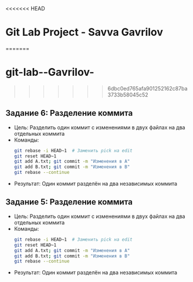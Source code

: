 <<<<<<< HEAD
# Git Lab Project - Savva Gavrilov
=======
# git-lab--Gavrilov-
>>>>>>> 6dbc0ed765afa901252162c87ba3733b58045c52

## Задание 6: Разделение коммита
- Цель: Разделить один коммит с изменениями в двух файлах на два отдельных коммита
- Команды:
  ```bash
  git rebase -i HEAD~1  # Заменить pick на edit
  git reset HEAD~1
  git add A.txt; git commit -m "Изменения в A"
  git add B.txt; git commit -m "Изменения в B"
  git rebase --continue
  ```
- Результат: Один коммит разделён на два независимых коммита

## Задание 5: Разделение коммита
- Цель: Разделить один коммит с изменениями в двух файлах на два отдельных коммита
- Команды:
  ```bash
  git rebase -i HEAD~1  # Заменить pick на edit
  git reset HEAD~1
  git add A.txt; git commit -m "Изменения в A"
  git add B.txt; git commit -m "Изменения в B"
  git rebase --continue
  ```
- Результат: Один коммит разделён на два независимых коммита
